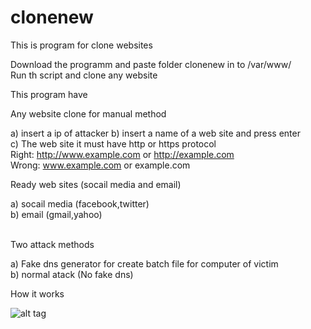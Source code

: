 # clonenew
This is program for clone websites <br />

Download the programm and paste folder clonenew in to /var/www/ <br />
 Run th script and clone any website <br />

This program have  <br />

Any website clone for manual method <br />

  a) insert a ip of attacker
  b) insert a name of a web site and press enter <br />
  c) The web site it must have http or https protocol <br />
     Right: http://www.example.com or http://example.com <br />
     Wrong: www.example.com or example.com <br />
     


 Ready web sites (socail media and email) <br />
 
 a) socail media (facebook,twitter) <br />
 b) email (gmail,yahoo) <br />



<br />
Two attack methods 

a) Fake dns generator for create batch file for computer of victim <br />
b) normal atack (No fake dns) <br />


How it works

![alt tag](http://www.cert.gov.om/images/news/dns_english.jpg "Dns reirect") 
